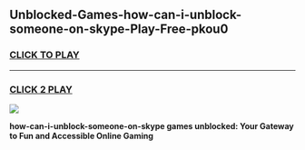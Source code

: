 
## Unblocked-Games-how-can-i-unblock-someone-on-skype-Play-Free-pkou0
<h3>
<a href="https://premium76.site?title=how-can-i-unblock-someone-on-skype&ref=23A">CLICK TO PLAY</a></h3>
<hr>

<h3>
<a href="https://premium76.site?title=how-can-i-unblock-someone-on-skype&ref=23A">CLICK 2 PLAY</a>
  
</h3>

<a href="https://premium76.site?title=how-can-i-unblock-someone-on-skype&ref=23A"><img src="https://clearcache.store/games.png"></a>


**how-can-i-unblock-someone-on-skype games unblocked: Your Gateway to Fun and Accessible Online Gaming**
